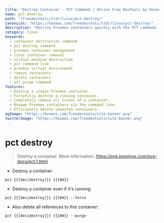 ```yaml
---
title: "Destroy Container - PCT Command | Online Free DevTools by Hexmos"
name: pct-destroy
path: "/freedevtools/tldr/linux/pct-destroy/"
canonical: "https://hexmos.com/freedevtools/tldr/linux/pct-destroy/"
description: "Destroy Proxmox containers quickly with the PCT command.  Manage and delete containers efficiently using this powerful command-line tool. Free online tool, no registration required."
category: linux
keywords:
  - container destruction command
  - pct destroy command
  - proxmox container management
  - linux container removal
  - virtual machine destruction
  - pct command line
  - proxmox virtual environment
  - remove containers
  - delete containers
  - pct purge command
features:
  - Destroy a single Proxmox container.
  - Forcefully destroy a running container.
  - Completely remove all traces of a container.
  - Manage Proxmox containers via the command line.
  - Efficiently delete unwanted containers.
ogImage: "https://hexmos.com/freedevtools/site-banner.png"
twitterImage: "https://hexmos.com/freedevtools/site-banner.png"
---
```


# pct destroy

> Destroy a container.
> More information: <https://pve.proxmox.com/pve-docs/pct.1.html>.

- Destroy a container:

`pct {{[des|destroy]}} {{100}}`

- Destroy a container even if it's running:

`pct {{[des|destroy]}} {{100}} --force`

- Also delete all references to this container:

`pct {{[des|destroy]}} {{100}} --purge`
